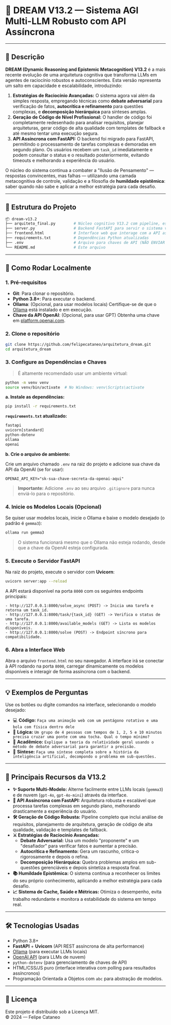 
# 🧠 DREAM V13.2 — Sistema AGI Multi-LLM Robusto com API Assíncrona

---

## 📘 Descrição

**DREAM (Dynamic Reasoning and Epistemic Metacognition) V13.2** é a mais recente evolução de uma arquitetura cognitiva que transforma LLMs em agentes de raciocínio robustos e autoconscientes. Esta versão representa um salto em capacidade e escalabilidade, introduzindo:

1.  **Estratégias de Raciocínio Avançadas:** O sistema agora vai além da simples resposta, empregando técnicas como **debate adversarial** para verificação de fatos, **autocrítica e refinamento** para questões complexas, e **decomposição hierárquica** para sínteses amplas.
2.  **Geração de Código de Nível Profissional:** O handler de código foi completamente redesenhado para analisar requisitos, planejar arquiteturas, gerar código de alta qualidade com templates de fallback e até mesmo tentar uma execução segura.
3.  **API Assíncrona com FastAPI:** O backend foi migrado para FastAPI, permitindo o processamento de tarefas complexas e demoradas em segundo plano. Os usuários recebem um `task_id` imediatamente e podem consultar o status e o resultado posteriormente, evitando timeouts e melhorando a experiência do usuário.

O núcleo do sistema continua a combater a "Ilusão de Pensamento" — respostas convincentes, mas falhas — utilizando uma camada metacognitiva de controle, validação e a filosofia de **humildade epistêmica**: saber quando não sabe e aplicar a melhor estratégia para cada desafio.

---

## 📁 Estrutura do Projeto

```bash
📦 dream-v13.2
├── arquiteto_final.py        # Núcleo cognitivo V13.2 com pipeline, estratégias avançadas e geração de código robusta
├── server.py                 # Backend FastAPI para servir o sistema via API assíncrona
├── frontend.html             # Interface web que interage com a API assíncrona (com polling)
├── requirements.txt          # Dependências Python atualizadas
├── .env                      # Arquivo para chaves de API (NÃO ENVIAR PARA O GIT)
└── README.md                 # Este arquivo
```

---

## 🚀 Como Rodar Localmente

### 1. Pré-requisitos

- **Git**: Para clonar o repositório.
- **Python 3.8+**: Para executar o backend.
- **Ollama**: (Opcional, para usar modelos locais) Certifique-se de que o [Ollama](https://ollama.com) está instalado e em execução.
- **Chave da API OpenAI**: (Opcional, para usar GPT) Obtenha uma chave em [platform.openai.com](https://platform.openai.com/).

### 2. Clone o repositório

```bash
git clone https://github.com/felipecataneo/arquitetura_dream.git
cd arquitetura_dream
```

### 3. Configure as Dependências e Chaves

> É altamente recomendado usar um ambiente virtual:

```bash
python -m venv venv
source venv/bin/activate  # No Windows: venv\Scripts\activate
```

**a. Instale as dependências:**

```bash
pip install -r requirements.txt
```

**`requirements.txt` atualizado:**
```txt
fastapi
uvicorn[standard]
python-dotenv
ollama
openai
```

**b. Crie o arquivo de ambiente:**

Crie um arquivo chamado `.env` na raiz do projeto e adicione sua chave da API da OpenAI (se for usar):

```
OPENAI_API_KEY="sk-sua-chave-secreta-da-openai-aqui"
```
> **Importante:** Adicione `.env` ao seu arquivo `.gitignore` para nunca enviá-lo para o repositório.

### 4. Inicie os Modelos Locais (Opcional)

Se quiser usar modelos locais, inicie o Ollama e baixe o modelo desejado (o padrão é `gemma3`):

```bash
ollama run gemma3
```

> O sistema funcionará mesmo que o Ollama não esteja rodando, desde que a chave da OpenAI esteja configurada.

### 5. Execute o Servidor FastAPI

Na raiz do projeto, execute o servidor com **Uvicorn**:

```bash
uvicorn server:app --reload
```

A API estará disponível na porta `8000` com os seguintes endpoints principais:
```
- http://127.0.0.1:8000/solve_async (POST) -> Inicia uma tarefa e retorna um task_id.
- http://127.0.0.1:8000/task/{task_id} (GET) -> Verifica o status de uma tarefa.
- http://127.0.0.1:8000/available_models (GET) -> Lista os modelos disponíveis.
- http://127.0.0.1:8000/solve (POST) -> Endpoint síncrono para compatibilidade.
```

### 6. Abra a Interface Web

Abra o arquivo `frontend.html` no seu navegador. A interface irá se conectar à API rodando na porta `8000`, carregar dinamicamente os modelos disponíveis e interagir de forma assíncrona com o backend.

---

## 💡 Exemplos de Perguntas

Use os botões ou digite comandos na interface, selecionando o modelo desejado:

- 💻 **Código:** `Faça uma animação web com um pentágono rotativo e uma bola com física dentro dele`
- 🧩 **Lógica:** `Um grupo de 4 pessoas com tempos de 1, 2, 5 e 10 minutos precisa cruzar uma ponte com uma tocha. Qual o tempo mínimo?`
- 🔬 **Acadêmico:** `Explique a teoria da relatividade geral usando o método de debate adversarial para garantir a precisão.`
- 📜 **Síntese:** `Faça uma síntese completa sobre a história da inteligência artificial, decompondo o problema em sub-questões.`

---

## 🧠 Principais Recursos da V13.2

- **✨ Suporte Multi-Modelo:** Alterne facilmente entre LLMs locais (`gemma3`) e de nuvem (`gpt-4o`, `gpt-4o-mini`) através da interface.
- **🚀 API Assíncrona com FastAPI:** Arquitetura robusta e escalável que processa tarefas complexas em segundo plano, melhorando drasticamente a experiência do usuário.
- **🛠️ Geração de Código Robusta:** Pipeline completo que inclui análise de requisitos, planejamento de arquitetura, geração de código de alta qualidade, validação e templates de fallback.
- **⚔️ Estratégias de Raciocínio Avançadas:**
    - **Debate Adversarial:** Usa um modelo "proponente" e um "desafiador" para verificar fatos e aumentar a precisão.
    - **Autocrítica e Refinamento:** Gera um rascunho, critica-o rigorosamente e depois o refina.
    - **Decomposição Hierárquica:** Quebra problemas amplos em sub-questões gerenciáveis e depois sintetiza a resposta final.
- **📚 Humildade Epistêmica:** O sistema continua a reconhecer os limites do seu próprio conhecimento, aplicando a melhor estratégia para cada desafio.
- **📈 Sistema de Cache, Saúde e Métricas:** Otimiza o desempenho, evita trabalho redundante e monitora a estabilidade do sistema em tempo real.

---

## 🛠️ Tecnologias Usadas

- Python 3.8+
- **FastAPI** + **Uvicorn** (API REST assíncrona de alta performance)
- [Ollama](https://ollama.com) (para executar LLMs locais)
- [OpenAI API](https://platform.openai.com/) (para LLMs de nuvem)
- `python-dotenv` (para gerenciamento de chaves de API)
- HTML/CSS/JS puro (interface interativa com polling para resultados assíncronos)
- Programação Orientada a Objetos com `abc` para abstração de modelos.

---

## 📜 Licença

Este projeto é distribuído sob a Licença MIT.  
© 2024 — Felipe Cataneo